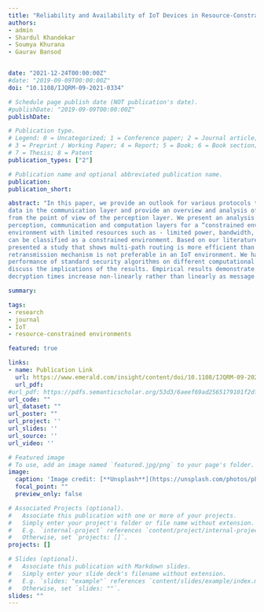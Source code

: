 ```yaml
---
title: "Reliability and Availability of IoT Devices in Resource-Constrained Environments."
authors: 
- admin
- Shardul Khandekar
- Soumya Khurana
- Gaurav Bansod


date: "2021-12-24T00:00:00Z"
#date: "2019-09-09T00:00:00Z"
doi: "10.1108/IJQRM-09-2021-0334"

# Schedule page publish date (NOT publication's date).
#publishDate: "2019-09-09T00:00:00Z"
publishDate:

# Publication type.
# Legend: 0 = Uncategorized; 1 = Conference paper; 2 = Journal article;
# 3 = Preprint / Working Paper; 4 = Report; 5 = Book; 6 = Book section;
# 7 = Thesis; 8 = Patent
publication_types: ["2"]

# Publication name and optional abbreviated publication name.
publication:
publication_short: 

abstract: "In this paper, we provide an outlook for various protocols that are used for the transmission of
data in the communication layer and provide an overview and analysis of device reliability
from the point of view of the perception layer. We present an analysis on design metrics like
perception, communication and computation layers for a “constrained environment”. An
environment with limited resources such as - limited power, bandwidth, compute, memory etc.
can be classified as a constrained environment. Based on our literature survey we have also
presented a study that shows multi-path routing is more efficient than single-path and the
retransmission mechanism is not preferable in an IoT environment. We have also tested the
performance of standard security algorithms on different computational architectures and
discuss the implications of the results. Empirical results demonstrate that encryption &
decryption times increase non-linearly rather than linearly as message size increases."

summary: 

tags:
- research
- journal 
- IoT
- resource-constrained environments

featured: true

links:
- name: Publication Link
  url: https://www.emerald.com/insight/content/doi/10.1108/IJQRM-09-2021-0334/full/html
  url_pdf: 
#url_pdf: https://pdfs.semanticscholar.org/53d3/6aeef69ad2565179101f2df971e34f156d87.pdf
url_code: ""
url_dataset: ""
url_poster: ""
url_project: ''
url_slides: ''
url_source: ''
url_video: ''

# Featured image
# To use, add an image named `featured.jpg/png` to your page's folder. 
image:
  caption: 'Image credit: [**Unsplash**](https://unsplash.com/photos/pLCdAaMFLTE)'
  focal_point: ""
  preview_only: false

# Associated Projects (optional).
#   Associate this publication with one or more of your projects.
#   Simply enter your project's folder or file name without extension.
#   E.g. `internal-project` references `content/project/internal-project/index.md`.
#   Otherwise, set `projects: []`.
projects: []

# Slides (optional).
#   Associate this publication with Markdown slides.
#   Simply enter your slide deck's filename without extension.
#   E.g. `slides: "example"` references `content/slides/example/index.md`.
#   Otherwise, set `slides: ""`.
slides: ""
---
```


